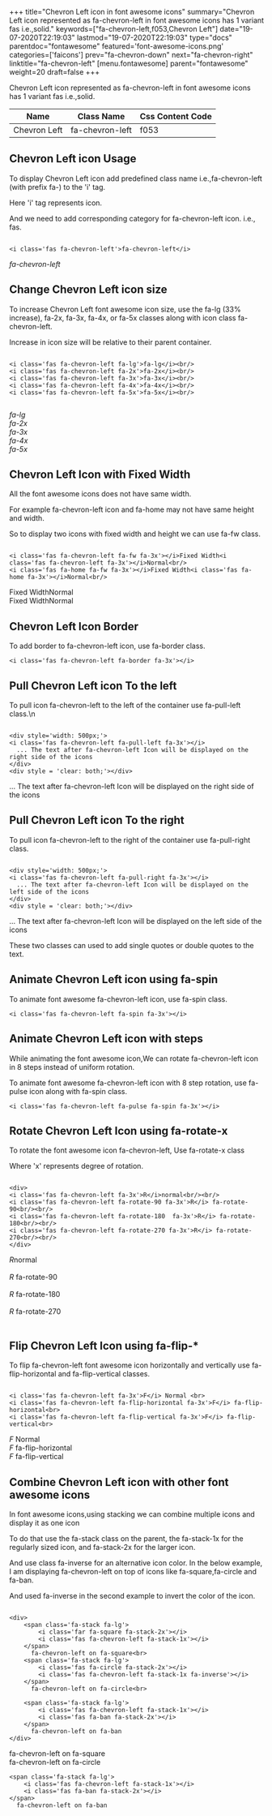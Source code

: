 +++
title="Chevron Left icon in font awesome icons"
summary="Chevron Left icon represented as fa-chevron-left in font awesome icons has 1 variant fas i.e.,solid."
keywords=["fa-chevron-left,f053,Chevron Left"]
date="19-07-2020T22:19:03"
lastmod="19-07-2020T22:19:03"
type="docs"
parentdoc="fontawesome"
featured='font-awesome-icons.png'
categories=['faicons']
prev="fa-chevron-down"
next="fa-chevron-right"
linktitle="fa-chevron-left"
[menu.fontawesome]
parent="fontawesome"
weight=20
draft=false
+++


Chevron Left icon represented as fa-chevron-left in font awesome icons has 1 variant fas i.e.,solid.

<div class='table-responsive'><table class='table'><thead><tr><th>Name</th><th>Class Name</th><th>Css Content Code</th></tr></thead><tbody><tr><td>Chevron Left</td><td>fa-chevron-left</td><td>f053</td></tr></tbody></table></div>



## Chevron Left icon Usage

To display Chevron Left icon add predefined class name i.e.,fa-chevron-left (with prefix fa-) to the 'i' tag.

Here 'i' tag represents icon.

And we need to add corresponding category for fa-chevron-left icon. i.e., fas.


```

<i class='fas fa-chevron-left'>fa-chevron-left</i>
```

<i class='fas fa-chevron-left'>fa-chevron-left</i>




## Change Chevron Left icon size
To increase Chevron Left font awesome icon size, use the fa-lg (33% increase), fa-2x, fa-3x, fa-4x, or fa-5x classes along with icon class fa-chevron-left.

Increase in icon size will be relative to their parent container. 

```

<i class='fas fa-chevron-left fa-lg'>fa-lg</i><br/>
<i class='fas fa-chevron-left fa-2x'>fa-2x</i><br/>
<i class='fas fa-chevron-left fa-3x'>fa-3x</i><br/>
<i class='fas fa-chevron-left fa-4x'>fa-4x</i><br/>
<i class='fas fa-chevron-left fa-5x'>fa-5x</i><br/>
            
```

<i class='fas fa-chevron-left fa-lg'>fa-lg</i><br/>
<i class='fas fa-chevron-left fa-2x'>fa-2x</i><br/>
<i class='fas fa-chevron-left fa-3x'>fa-3x</i><br/>
<i class='fas fa-chevron-left fa-4x'>fa-4x</i><br/>
<i class='fas fa-chevron-left fa-5x'>fa-5x</i><br/>
            



## Chevron Left Icon with Fixed Width 

All the font awesome icons does not have same width.

For example fa-chevron-left icon and fa-home may not have same height and width.

So to display two icons with fixed width and height we can use fa-fw class.


```

<i class='fas fa-chevron-left fa-fw fa-3x'></i>Fixed Width<i class='fas fa-chevron-left fa-3x'></i>Normal<br/>
<i class='fas fa-home fa-fw fa-3x'></i>Fixed Width<i class='fas fa-home fa-3x'></i>Normal<br/>
```

<i class='fas fa-chevron-left fa-fw fa-3x'></i>Fixed Width<i class='fas fa-chevron-left fa-3x'></i>Normal<br/>
<i class='fas fa-home fa-fw fa-3x'></i>Fixed Width<i class='fas fa-home fa-3x'></i>Normal<br/>



## Chevron Left Icon Border 

To add border to fa-chevron-left icon, use fa-border class.


```
<i class='fas fa-chevron-left fa-border fa-3x'></i>

```
<i class='fas fa-chevron-left fa-border fa-3x'></i>





## Pull Chevron Left icon To the left

To pull icon fa-chevron-left to the left of the container use fa-pull-left class.\n

```

<div style='width: 500px;'>
<i class='fas fa-chevron-left fa-pull-left fa-3x'></i>
  ... The text after fa-chevron-left Icon will be displayed on the right side of the icons
</div>
<div style = 'clear: both;'></div>
```

<div style='width: 500px;'>
<i class='fas fa-chevron-left fa-pull-left fa-3x'></i>
  ... The text after fa-chevron-left Icon will be displayed on the right side of the icons
</div>
<div style = 'clear: both;'></div>




## Pull Chevron Left icon To the right
To pull icon fa-chevron-left to the right of the container use fa-pull-right class.

```

<div style='width: 500px;'>
<i class='fas fa-chevron-left fa-pull-right fa-3x'></i>
  ... The text after fa-chevron-left Icon will be displayed on the left side of the icons
</div>
<div style = 'clear: both;'></div>
```

<div style='width: 500px;'>
<i class='fas fa-chevron-left fa-pull-right fa-3x'></i>
  ... The text after fa-chevron-left Icon will be displayed on the left side of the icons
</div>
<div style = 'clear: both;'></div>

These two classes can used to add single quotes or double quotes to the text.


## Animate Chevron Left icon using fa-spin
To animate font awesome fa-chevron-left icon, use fa-spin class.

```
<i class='fas fa-chevron-left fa-spin fa-3x'></i>
```
<i class='fas fa-chevron-left fa-spin fa-3x'></i>




## Animate Chevron Left icon with steps
While animating the font awesome icon,We can rotate fa-chevron-left icon in 8 steps instead of uniform rotation.

To animate font awesome fa-chevron-left icon with 8 step rotation, use fa-pulse icon along with fa-spin class.


```
<i class='fas fa-chevron-left fa-pulse fa-spin fa-3x'></i>

```
<i class='fas fa-chevron-left fa-pulse fa-spin fa-3x'></i>





## Rotate Chevron Left Icon using fa-rotate-x
To rotate the font awesome icon fa-chevron-left, Use fa-rotate-x class

Where 'x' represents degree of rotation.


```

<div>
<i class='fas fa-chevron-left fa-3x'>R</i>normal<br/><br/>
<i class='fas fa-chevron-left fa-rotate-90 fa-3x'>R</i> fa-rotate-90<br/><br/> 
<i class='fas fa-chevron-left fa-rotate-180  fa-3x'>R</i> fa-rotate-180<br/><br/> 
<i class='fas fa-chevron-left fa-rotate-270 fa-3x'>R</i> fa-rotate-270<br/><br/>
</div>
```

<div>
<i class='fas fa-chevron-left fa-3x'>R</i>normal<br/><br/>
<i class='fas fa-chevron-left fa-rotate-90 fa-3x'>R</i> fa-rotate-90<br/><br/> 
<i class='fas fa-chevron-left fa-rotate-180  fa-3x'>R</i> fa-rotate-180<br/><br/> 
<i class='fas fa-chevron-left fa-rotate-270 fa-3x'>R</i> fa-rotate-270<br/><br/>
</div>




## Flip Chevron Left Icon using fa-flip-*
To flip fa-chevron-left font awesome icon horizontally and vertically use fa-flip-horizontal and fa-flip-vertical classes. 

```

<i class='fas fa-chevron-left fa-3x'>F</i> Normal <br>
<i class='fas fa-chevron-left fa-flip-horizontal fa-3x'>F</i> fa-flip-horizontal<br>
<i class='fas fa-chevron-left fa-flip-vertical fa-3x'>F</i> fa-flip-vertical<br>
```

<i class='fas fa-chevron-left fa-3x'>F</i> Normal <br>
<i class='fas fa-chevron-left fa-flip-horizontal fa-3x'>F</i> fa-flip-horizontal<br>
<i class='fas fa-chevron-left fa-flip-vertical fa-3x'>F</i> fa-flip-vertical<br>




## Combine Chevron Left icon with other font awesome icons
In font awesome icons,using stacking we can combine multiple icons and display it as one icon 

To do that use the fa-stack class on the parent, the fa-stack-1x for the regularly sized icon, and fa-stack-2x for the larger icon.

And use class fa-inverse for an alternative icon color. 
In the below example, I am displaying fa-chevron-left on top of icons like fa-square,fa-circle and fa-ban.

And used fa-inverse in the second example to invert the color of the icon.

```

<div>
    <span class='fa-stack fa-lg'>
        <i class='far fa-square fa-stack-2x'></i>
        <i class='fas fa-chevron-left fa-stack-1x'></i>
    </span>
      fa-chevron-left on fa-square<br>
    <span class='fa-stack fa-lg'>
        <i class='fas fa-circle fa-stack-2x'></i>
        <i class='fas fa-chevron-left fa-stack-1x fa-inverse'></i>
    </span>
      fa-chevron-left on fa-circle<br>

    <span class='fa-stack fa-lg'>
        <i class='fas fa-chevron-left fa-stack-1x'></i>
        <i class='fas fa-ban fa-stack-2x'></i>
    </span>
      fa-chevron-left on fa-ban
</div>
```

<div>
    <span class='fa-stack fa-lg'>
        <i class='far fa-square fa-stack-2x'></i>
        <i class='fas fa-chevron-left fa-stack-1x'></i>
    </span>
      fa-chevron-left on fa-square<br>
    <span class='fa-stack fa-lg'>
        <i class='fas fa-circle fa-stack-2x'></i>
        <i class='fas fa-chevron-left fa-stack-1x fa-inverse'></i>
    </span>
      fa-chevron-left on fa-circle<br>

    <span class='fa-stack fa-lg'>
        <i class='fas fa-chevron-left fa-stack-1x'></i>
        <i class='fas fa-ban fa-stack-2x'></i>
    </span>
      fa-chevron-left on fa-ban
</div>






